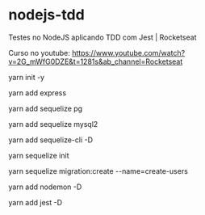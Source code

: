 # nodejs-tdd
Testes no NodeJS aplicando TDD com Jest | Rocketseat

Curso no youtube: https://www.youtube.com/watch?v=2G_mWfG0DZE&t=1281s&ab_channel=Rocketseat

yarn init -y

yarn add express

yarn add sequelize pg

yarn add sequelize mysql2

yarn add sequelize-cli -D

yarn sequelize init

yarn sequelize migration:create --name=create-users

yarn add nodemon -D

yarn add jest -D